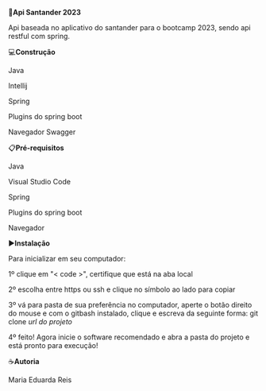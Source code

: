 🎯**Api  Santander 2023**

Api baseada no aplicativo do santander para o bootcamp 2023, sendo api restful com spring.

💻**Construção**

Java 

Intellij

Spring

Plugins do spring boot

Navegador
Swagger

📋**Pré-requisitos**

Java 

Visual Studio Code

Spring

Plugins do spring boot

Navegador

▶️**Instalação**

Para inicializar em seu computador:

1º clique em "< code >", certifique que está na aba local

2º escolha entre https ou ssh e clique no símbolo ao lado para copiar

3º vá para pasta de sua preferência no computador, aperte o botão direito do mouse e com o gitbash
instalado, clique e escreva da seguinte forma: git clone *url do projeto*

4º feito! Agora inicie o software recomendado e abra a pasta do projeto e está pronto para execução!

☕**Autoria**

Maria Eduarda Reis






